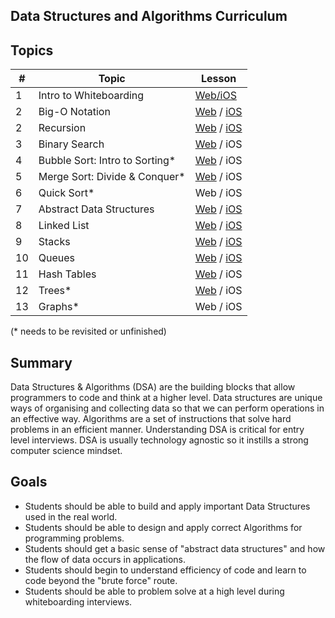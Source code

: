 ## Data Structures and Algorithms Curriculum

## Topics

| # | Topic | Lesson |
|---| ---   | ---    |
| 1 | Intro to Whiteboarding | [Web/iOS](https://github.com/joinpursuit/DSA-Curriculum/tree/master/intro_to_whiteboarding)
| 2 | Big-O Notation | [Web](https://github.com/joinpursuit/DSA-Curriculum/tree/master/big_o_notation/web) / [iOS](https://github.com/joinpursuit/DSA-Curriculum/tree/master/big_o_notation/ios)
| 2 | Recursion | [Web](https://github.com/joinpursuit/DSA-Curriculum/blob/master/Recursion/lesson-js.md) / [iOS](https://github.com/joinpursuit/DSA-Curriculum/blob/master/Recursion/lesson-swift.md)
| 3 | Binary Search | [Web](https://github.com/joinpursuit/DSA-Curriculum/blob/master/Binary%20Search/lesson-js.md) / iOS
| 4 | Bubble Sort: Intro to Sorting* | [Web](https://github.com/joinpursuit/DSA-Curriculum/blob/master/Sorting%20Algorithms/lesson-bubble-js.md) / iOS
| 5 | Merge Sort: Divide & Conquer*  | [Web](https://github.com/joinpursuit/DSA-Curriculum/blob/master/Sorting%20Algorithms/lesson-merge-js.md) / iOS
| 6 | Quick Sort* | Web / iOS
| 7 | Abstract Data Structures  | [Web](https://github.com/joinpursuit/DSA-Curriculum/blob/master/Abstract%20Data%20Structures/lesson-js.md) / [iOS](https://github.com/joinpursuit/DSA-Curriculum/blob/master/Abstract%20Data%20Structures/lesson-swift.md)
| 8 | Linked List | [Web](https://github.com/joinpursuit/DSA-Curriculum/blob/master/Linked%20List/lesson-js.md) / [iOS](https://github.com/joinpursuit/DSA-Curriculum/blob/master/Linked%20List/lesson-swift.md)
| 9 | Stacks | [Web](https://github.com/joinpursuit/DSA-Curriculum/blob/master/Stacks/lesson-js.md) / [iOS](https://github.com/joinpursuit/DSA-Curriculum/blob/master/Stacks/lesson-swift.md)
| 10 | Queues | [Web](https://github.com/joinpursuit/DSA-Curriculum/blob/master/Queues/lesson-js.md) / [iOS](https://github.com/joinpursuit/DSA-Curriculum/blob/master/Queues/lesson-swift.md)
| 11 | Hash Tables | [Web](https://github.com/joinpursuit/DSA-Curriculum/blob/master/Hash%20Tables/lesson-js.md) / iOS
| 12 | Trees* | [Web](https://github.com/joinpursuit/DSA-Curriculum/blob/master/Trees/lesson-js.md) / iOS
| 13 | Graphs* | Web / iOS


(* needs to be revisited or unfinished)

## Summary
Data Structures & Algorithms (DSA) are the building blocks that allow programmers to code and think at a higher level. Data structures are unique ways of organising and collecting data so that we can perform operations in an effective way. Algorithms are a set of instructions that solve hard problems in an efficient manner. Understanding DSA is critical for entry level interviews. DSA is usually technology agnostic so it instills a strong computer science mindset.

## Goals

- Students should be able to build and apply important Data Structures used in the real world.
- Students should be able to design and apply correct Algorithms for programming problems.
- Students should get a basic sense of "abstract data structures" and how the flow of data occurs in applications.
- Students should begin to understand efficiency of code and learn to code beyond the "brute force" route.
- Students should be able to problem solve at a high level during whiteboarding interviews.
